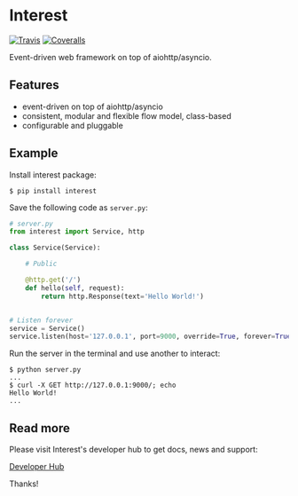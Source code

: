 # Interest

[![Travis](https://img.shields.io/travis/inventive-ninja/interest.svg)](https://travis-ci.org/inventive-ninja/interest)
[![Coveralls](http://img.shields.io/coveralls/inventive-ninja/interest.svg?branch=master)](https://coveralls.io/r/inventive-ninja/interest?branch=master)

Event-driven web framework on top of aiohttp/asyncio.

## Features

- event-driven on top of aiohttp/asyncio
- consistent, modular and flexible flow model, class-based
- configurable and pluggable

## Example

Install interest package:

```
$ pip install interest
```

Save the following code as `server.py`:


```python
# server.py
from interest import Service, http

class Service(Service):

    # Public

    @http.get('/')
    def hello(self, request):
        return http.Response(text='Hello World!')


# Listen forever
service = Service()
service.listen(host='127.0.0.1', port=9000, override=True, forever=True)
```

Run the server in the terminal and use another to interact:

```
$ python server.py
...
$ curl -X GET http://127.0.0.1:9000/; echo
Hello World!
...
```

## Read more

Please visit Interest's developer hub to get docs, news and support:

[Developer Hub](https://interest.readme.io/)

Thanks!
